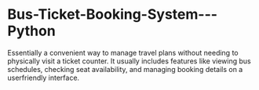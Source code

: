 # Bus-Ticket-Booking-System---Python

Essentially a convenient way to manage travel plans without needing to physically visit a ticket counter. It usually
includes features like viewing bus schedules, checking seat availability, and managing booking details on a userfriendly interface.
